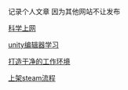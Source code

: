 记录个人文章
因为其他网站不让发布

[科学上网](https://github.com/xinzhuzi/Record/blob/master/%E7%A7%91%E5%AD%A6%E4%B8%8A%E7%BD%91/%E7%A7%91%E5%AD%A6%E4%B8%8A%E7%BD%91.md)

[unity编辑器学习](https://github.com/xinzhuzi/Record/blob/master/Unity_Editor/1%20%E4%BB%8B%E7%BB%8DUnityEditor.md)

[打造干净的工作环境](https://github.com/xinzhuzi/Record/blob/master/%E6%89%93%E9%80%A0%E5%B9%B2%E5%87%80%E7%9A%84%E5%B7%A5%E4%BD%9C%E7%8E%AF%E5%A2%83/%E6%89%93%E9%80%A0%E5%B9%B2%E5%87%80%E7%9A%84%E5%B7%A5%E4%BD%9C%E7%8E%AF%E5%A2%83.md)

[上架steam流程](https://github.com/xinzhuzi/Record/blob/master/%E4%B8%8A%E6%9E%B6steam%E6%B5%81%E7%A8%8B/%E4%B8%8A%E6%9E%B6steam%E6%B5%81%E7%A8%8B.md)

